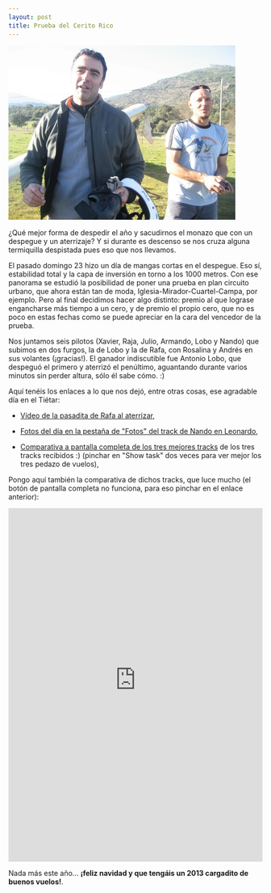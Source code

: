 ```yaml
---
layout: post
title: Prueba del Cerito Rico
---
```


<img class="right" src="images/lobo_cerito.jpg" alt="Foto de Lobo, vencedor del Cerito Rico" title="Lobo y Julio 'bomber'"/>

¿Qué mejor forma de despedir el año y sacudirnos el monazo que con un despegue y un aterrizaje? Y si durante es descenso se nos cruza alguna termiquilla despistada pues eso que nos llevamos.

El pasado domingo 23 hizo un día de mangas cortas en el despegue. Eso sí, estabilidad total y la capa de inversión en torno a los 1000 metros. Con ese panorama se estudió la posibilidad de poner una prueba en plan circuito urbano, que ahora están tan de moda, Iglesia-Mirador-Cuartel-Campa, por ejemplo. Pero al final decidimos hacer algo distinto: premio al que lograse engancharse más tiempo a un cero, y de premio el propio cero, que no es poco en estas fechas como se puede apreciar en la cara del vencedor de la prueba.

Nos juntamos seis pilotos (Xavier, Raja, Julio, Armando, Lobo y Nando) que subimos en dos furgos, la de Lobo y la de Rafa, con Rosalina y Andrés en sus volantes (¡gracias!). El ganador indiscutible fue Antonio Lobo, que despeguó el primero y aterrizó el penúltimo, aguantando durante varios minutos sin perder altura, sólo él sabe cómo. :)

Aquí tenéis los enlaces a lo que nos dejó, entre otras cosas, ese agradable día en el Tiétar:

* [Vídeo de la pasadita de Rafa al aterrizar](http://vimeo.com/56298803),

* [Fotos del día en la pestaña de "Fotos" del track de Nando en Leonardo](http://www.paraglidingforum.com/leonardo/flight/705684),

* [Comparativa a pantalla completa de los tres mejores tracks](http://tinyurl.com/bufmgra) de los tres tracks recibidos :) (pinchar en "Show task" dos veces para ver mejor los tres pedazo de vuelos),

Pongo aquí también la comparativa de dichos tracks, que luce mucho (el botón de pantalla completa no funciona, para eso pinchar en el enlace anterior):

<div style="height: 700px;">
<iframe id='gmaps_iframe' align='left'
      SRC='http://www.paraglidingforum.com/leonardo/EXT_google_maps_track_v3.php?id=705832,705709,705684' TITLE='Google Map' width='100%' height='100%'
      scrolling='no' frameborder='0'>
    Sorry. If you're seeing this, your browser doesn't support IFRAMEs. 
    You should upgrade to a more current browser.
</iframe>
</div>

Nada más este año... **¡feliz navidad y que tengáis un 2013 cargadito de buenos vuelos!**.
